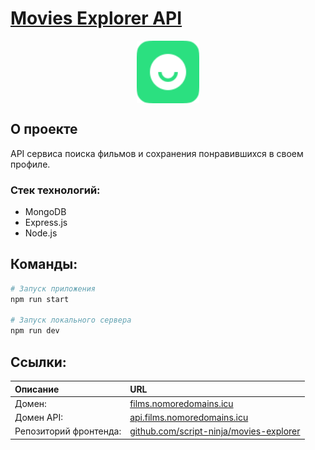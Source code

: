 <h1>
  <a href="http://films.nomoredomains.icu" target="_blank">
    Movies Explorer API
  </a>
</h1>

<p align="center"><img width=100 src="./.readme/logo.svg" align="center" alt="logo"></p>

## О проекте
API сервиса поиска фильмов и сохранения понравившихся в своем профиле.

### Стек технологий:
- MongoDB
- Express.js
- Node.js

## Команды:
```bash
# Запуск приложения
npm run start

# Запуск локального сервера
npm run dev
```

## Ссылки:
| Описание | URL |
| :-- | :-- |
| Домен:     | [films.nomoredomains.icu](http://films.nomoredomains.icu) |
| Домен API: | [api.films.nomoredomains.icu](http://api.films.nomoredomains.icu) |
| Репозиторий фронтенда: | [github.com/script-ninja/movies-explorer](https://github.com/script-ninja/movies-explorer) |
